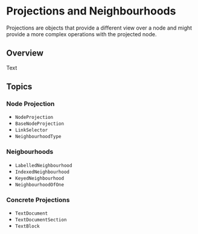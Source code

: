 # Projections and Neighbourhoods

Projections are objects that provide a different view over a node and might 
provide a more complex operations with the projected node.

## Overview

<!--@START_MENU_TOKEN@-->Text<!--@END_MENU_TOKEN@-->

## Topics

### Node Projection

- ``NodeProjection``
- ``BaseNodeProjection``
- ``LinkSelector``
- ``NeighbourhoodType``

### Neigbourhoods

- ``LabelledNeighbourhood``
- ``IndexedNeighbourhood``
- ``KeyedNeighbourhood``
- ``NeighbourhoodOfOne``

### Concrete Projections

- ``TextDocument``
- ``TextDocumentSection``
- ``TextBlock``


